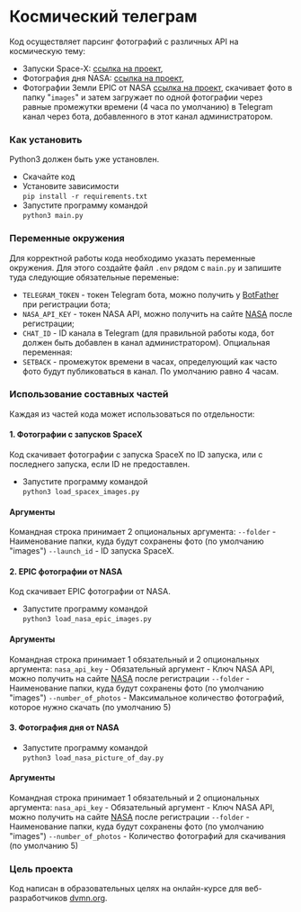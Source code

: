 # Космический телеграм

Код осуществляет парсинг фотографий с различных API на космическую тему:
* Запуски Space-X: [ссылка на проект](https://github.com/r-spacex/SpaceX-API/blob/master/docs/README.md),
* Фотография дня NASA: [ссылка на проект](https://api.nasa.gov/#apod),
* Фотографии Земли EPIC от NASA [ссылка на проект](https://api.nasa.gov/#apod),
скачивает фото в папку "`images`" и затем загружает по одной фотографии через равные промежутки времени (4 часа по умолчанию) в Telegram канал через бота, добавленного в этот канал администратором.

### Как установить

Python3 должен быть уже установлен.
* Скачайте код
* Установите зависимости  
```pip install -r requirements.txt```
* Запустите программу командой  
```python3 main.py```

### Переменные окружения

Для корректной работы кода необходимо указать переменные окружения. Для этого создайте файл `.env` рядом с `main.py` и запишите туда следующие обязательные переменые:
* `TELEGRAM_TOKEN` - токен Telegram бота, можно получить у [BotFather](https://t.me/botfather#:~:text=BotFather%20is%20the%20one%20bot,BotFather%20right%20away.) при регистрации бота;
* `NASA_API_KEY` - токен NASA API, можно получить на сайте [NASA](https://api.nasa.gov/) после регистрации;
* `CHAT_ID` - ID канала в Telegram (для правильной работы кода, бот должен быть добавлен в канал администратором).
Опциальная переменная:
* `SETBACK` - промежуток времени в часах, определующий как часто фото будут публиковаться в канал. По умолчанию равно 4 часам.

### Использование составных частей

Каждая из частей кода может использоваться по отдельности:
#### 1. Фотографии с запусков SpaceX
Код скачивает фотографии с запуска SpaceX по ID запуска, или с последнего запуска, если ID не предоставлен.
* Запустите программу командой  
```python3 load_spacex_images.py```
#### Аргументы
Командная строка принимает 2 опциональных аргумента:
`--folder` - Наименование папки, куда будут сохранены фото (по умолчанию "images")
`--launch_id` - ID запуска SpaceX.

#### 2. EPIC фотографии от NASA
Код скачивает EPIC фотографии от NASA.
* Запустите программу командой  
```python3 load_nasa_epic_images.py```
#### Аргументы
Командная строка принимает 1 обязательный и 2 опциональных аргумента:
`nasa_api_key` - Обязательный аргумент - Ключ NASA API, можно получить на сайте [NASA](https://api.nasa.gov/) после регистрации
`--folder` - Наименование папки, куда будут сохранены фото (по умолчанию "images")
`--number_of_photos` - Максимальное количество фотографий, которое нужно скачать (по умолчанию 5)

#### 3. Фотография дня от NASA
* Запустите программу командой  
```python3 load_nasa_picture_of_day.py```
#### Аргументы
Командная строка принимает 1 обязательный и 2 опциональных аргумента:
`nasa_api_key` - Обязательный аргумент - Ключ NASA API, можно получить на сайте [NASA](https://api.nasa.gov/) после регистрации
`--folder` - Наименование папки, куда будут сохранены фото (по умолчанию "images")
`--number_of_photos` -  Количество фотографий для скачивания (по умолчанию 5)

### Цель проекта

Код написан в образовательных целях на онлайн-курсе для веб-разработчиков [dvmn.org](https://dvmn.org/).

